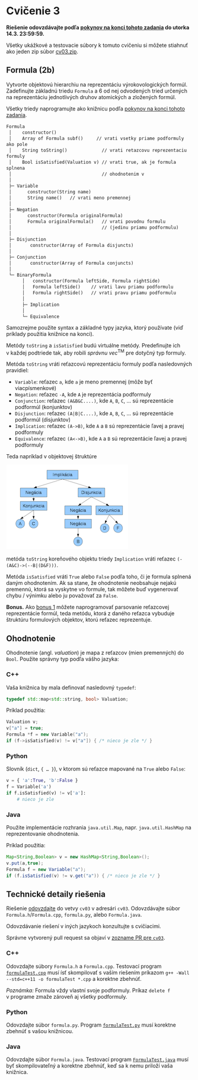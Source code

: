 Cvičenie 3
==========

**Riešenie odovzdávajte podľa
[pokynov na konci tohoto zadania](#technické-detaily-riešenia)
do utorka 14.3. 23:59:59.**

Všetky ukážkové a testovacie súbory k tomuto cvičeniu si môžete stiahnuť
ako jeden zip súbor
[cv03.zip](https://github.com/FMFI-UK-1-AIN-412/lpi/archive/cv03.zip).

## Formula (2b)

Vytvorte objektovú hierarchiu na reprezentáciu výrokovologických formúl.
Zadefinujte základnú triedu `Formula` a 6 od nej odvodených tried určených
na reprezentáciu jednotlivých druhov atomických a zložených formúl.

Všetky triedy naprogramujte ako knižnicu podľa
[pokynov na konci tohoto zadania](#technické-detaily-riešenia).

```
Formula
 │    constructor()
 │    Array of Formula subf()     // vrati vsetky priame podformuly ako pole
 │    String toString()             // vrati retazcovu reprezentaciu formuly
 │    Bool isSatisfied(Valuation v) // vrati true, ak je formula splnena
 │                                  // ohodnotenim v
 │
 ├─ Variable
 │      constructor(String name)
 │      String name()   // vrati meno premennej
 │
 ├─ Negation
 │      constructor(Formula originalFormula)
 │      Formula originalFormula()   // vrati povodnu formulu
 │                                  // (jedinu priamu podformulu)
 │
 ├─ Disjunction
 │       constructor(Array of Formula disjuncts)
 │
 ├─ Conjunction
 │       constructor(Array of Formula conjuncts)
 │
 └─ BinaryFormula
      │   constructor(Formula leftSide, Formula rightSide)
      │   Formula leftSide()    // vrati lavu priamu podformulu
      │   Formula rightSide()   // vrati pravu priamu podformulu
      │
      ├─ Implication
      │
      └─ Equivalence
```
Samozrejme použite syntax a základné typy jazyka, ktorý používate (viď
príklady použitia knižnice na konci).

Metódy `toString` a `isSatisfied` budú virtuálne metódy. Predefinujte ich v každej
podtriede tak, aby robili *správnu vec*<sup>TM</sup> pre dotyčný typ formuly.

Metóda `toString` vráti reťazcovú reprezentáciu formuly podľa nasledovných
pravidiel:
- `Variable`: reťazec `a`, kde `a` je meno premennej (môže byť
  viacpísmenkové)
- `Negation`: reťazec `-A`, kde `A` je reprezentácia podformuly
- `Conjunction`:  reťazec `(A&B&C....)`, kde `A`, `B`, `C`, ... sú
  reprezentácie podformúl (konjunktov)
- `Disjunction`:  reťazec `(A|B|C....)`, kde `A`, `B`, `C`, ... sú
  reprezentácie podformúl (disjunktov)
- `Implication`:  reťazec `(A->B)`, kde `A` a `B` sú reprezentácie
  ľavej a pravej podformuly
- `Equivalence`: reťazec `(A<->B)`, kde `A` a `B` sú reprezentácie
  ľavej a pravej podformuly

Teda napríklad v objektovej štruktúre

![GitHub branch](../images/formula.png)

metóda `toString` koreňového objektu triedy `Implication` vráti reťazec
`(-(A&C)->(--B|(D&F)))`.

Metóda `isSatisfied` vráti `True` alebo `False` podľa toho, či je formula splnená
daným ohodnotením. Ak sa stane, že ohodnotenie neobsahuje nejakú
premennú, ktorá sa vyskytne vo formule, tak môžete buď vygenerovať chybu /
výnimku alebo ju považovať za `False`.

**Bonus.** Ako [bonus 1](../bonus01) môžete naprogramovať parsovanie
reťazcovej reprezentácie formúl, teda metódu, ktorá z daného reťazca
vybuduje štruktúru formulových objektov, ktorú reťazec reprezentuje.

## Ohodnotenie
Ohodnotenie (angl. <i>valuation</i>) je mapa z reťazcov (mien premenných)
do `Bool`. Použite správny typ podľa vášho jazyka:

### C++
Vaša knižnica by mala definovať nasledovný `typedef`:
```c++
typedef std::map<std::string, bool> Valuation;
```
Príklad použitia:
```c++
Valuation v;
v["a"] = true;
Formula *f = new Variable("a");
if (f->isSatisfied(v) != v["a"]) { /* nieco je zle */ }
```

### Python
Slovník (`dict`, `{ … }`), v ktorom sú reťazce mapované na `True` alebo
`False`:
```python
v = { 'a':True, 'b':False }
f = Variable('a')
if f.isSatisfied(v) != v['a']:
	# nieco je zle
```

### Java
Použite implementácie rozhrania `java.util.Map`, napr. `java.util.HashMap`
na reprezentovanie ohodnotenia.

Príklad použitia:
```java
Map<String,Boolean> v = new HashMap<String,Boolean>();
v.put(a,true);
Formula f = new Variable("a");
if (f.isSatisfied(v) != v.get("a")) { /* nieco je zle */ }
```

## Technické detaily riešenia

Riešenie [odovzdajte](../docs/odovzdavanie.md) do vetvy `cv03` v adresári
`cv03`. Odovzdávajte súbor `Formula.h`/`Formula.cpp`, `formula.py`, alebo
`Formula.java`.

Odovzdávanie riešení v iných jazykoch konzultujte s cvičiacimi.

Správne vytvorený pull request sa objaví
v [zozname PR pre `cv03`](https://github.com/pulls?utf8=%E2%9C%93&q=is%3Aopen+is%3Apr+user%3AFMFI-UK-1-AIN-412+base%3Acv03).

### C++
Odovzdajte súbory `Formula.h` a `Formula.cpp`.
Testovací program [`formulaTest.cpp`](formulaTest.cpp) musí ísť skompilovať
s vaším riešením príkazom `g++ -Wall --std=c++11 -o formulaTest *.cpp`
a korektne zbehnúť.

*Poznámka:* Formula vždy vlastní svoje podformuly. Príkaz `delete f`
v programe zmaže zároveň aj všetky podformuly.

### Python
Odovzdajte súbor `formula.py`.
Program [`formulaTest.py`](formulaTest.py) musí korektne zbehnúť s vašou knižnicou.

### Java
Odovzdajte súbor `Formula.java`.
Testovací program [`FormulaTest.java`](FormulaTest.java) musí byť skompilovateľný
a korektne zbehnúť, keď sa k nemu priloží vaša knižnica.
